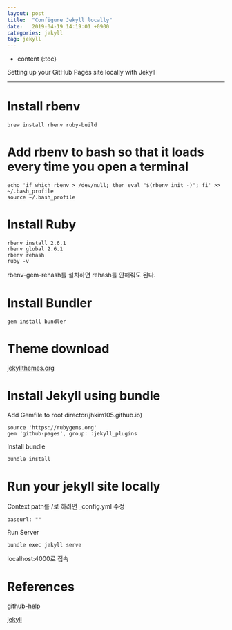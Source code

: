 ```yaml
---
layout: post
title:  "Configure Jekyll locally"
date:   2019-04-19 14:19:01 +0900
categories: jekyll
tag: jekyll
---
```


* content
{:toc}


Setting up your GitHub Pages site locally with Jekyll


------------------------

# Install rbenv
```
brew install rbenv ruby-build
```
# Add rbenv to bash so that it loads every time you open a terminal
```
echo 'if which rbenv > /dev/null; then eval "$(rbenv init -)"; fi' >> ~/.bash_profile
source ~/.bash_profile
```
# Install Ruby
```
rbenv install 2.6.1
rbenv global 2.6.1
rbenv rehash
ruby -v
```
rbenv-gem-rehash를 설치하면 rehash를 안해줘도 된다.

# Install Bundler
```
gem install bundler     
```

# Theme download
[jekyllthemes.org](http://jekyllthemes.org)

# Install Jekyll using bundle
Add Gemfile to root director(jhkim105.github.io)
```
source 'https://rubygems.org'
gem 'github-pages', group: :jekyll_plugins
```
Install bundle
```
bundle install
```

# Run your jekyll site locally
Context path를 /로 하려면 _config.yml 수정
```
baseurl: ""
```

Run Server
```
bundle exec jekyll serve
```

localhost:4000로 접속

# References
[github-help](https://help.github.com/en/articles/setting-up-your-github-pages-site-locally-with-jekyll)

[jekyll](ttp://jekyllrb.com)
